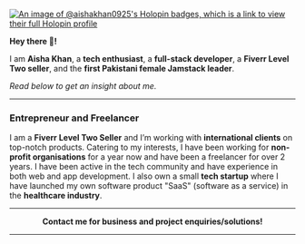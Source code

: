 [![An image of @aishakhan0925's Holopin badges, which is a link to view their full Holopin profile](https://holopin.me/aishakhan0925)](https://holopin.io/@aishakhan0925)

**Hey there 👋!**

I am **Aisha Khan**, a **tech enthusiast**, a **full-stack developer**, a **Fiverr Level Two seller**, and the **first Pakistani female Jamstack leader**. 

_Read below to get an insight about me._

---
 
### Entrepreneur and Freelancer

I am a **Fiverr Level Two Seller** and I’m working with **international clients** on top-notch products. Catering to my interests, I have been working for **non-profit organisations** for a year now and have been a freelancer for over 2 years. I have been active in the tech community and have experience in both web and app development. I also own a small **tech startup** where I have launched my own software product "SaaS" (software as a service) in the **healthcare industry**.

---

<strong><p align='center'>Contact me for business and project enquiries/solutions!</p></strong>

---
